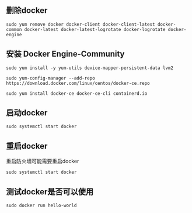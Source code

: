 ## 删除docker

    sudo yum remove docker docker-client docker-client-latest docker-common docker-latest docker-latest-logrotate docker-logrotate docker-engine                    

## 安装 Docker Engine-Community

    sudo yum install -y yum-utils device-mapper-persistent-data lvm2
    
    sudo yum-config-manager --add-repo https://download.docker.com/linux/centos/docker-ce.repo

    sudo yum install docker-ce docker-ce-cli containerd.io
    
## 启动docker

    sudo systemctl start docker
    
## 重启docker

重启防火墙可能需要重启docker

    sudo systemctl start docker
    
## 测试docker是否可以使用

    sudo docker run hello-world
